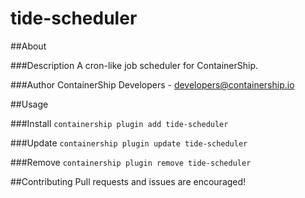tide-scheduler
==================

##About

###Description
A cron-like job scheduler for ContainerShip.

###Author
ContainerShip Developers - developers@containership.io

##Usage

###Install
`containership plugin add tide-scheduler`

###Update
`containership plugin update tide-scheduler`

###Remove
`containership plugin remove tide-scheduler`

##Contributing
Pull requests and issues are encouraged!
